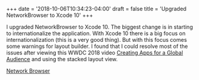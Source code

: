 +++
date = '2018-10-06T10:34:23-04:00'
draft = false
title = 'Upgraded NetworkBrowser to Xcode 10'
+++

I upgraded NetworkBrowser to Xcode 10.  The biggest change is in starting to internationalize the application.  With Xcode 10 there is a big focus on internationalization (this is a very good thing).  But with this focus comes some warnings for layout builder.  I found that I could resolve most of the issues after viewing this WWDC 2018 video [Creating Apps for a Global Audience](https://developer.apple.com/videos/play/wwdc2018/201/) and using the stacked layout view.

[Network Browser](https://github.com/tjpetz/NetworkBrowser)

